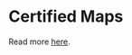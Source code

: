 # Certified Maps

Read more [here](https://sdk.dfinity.org/docs/interface-spec/index.html#_certificate).
